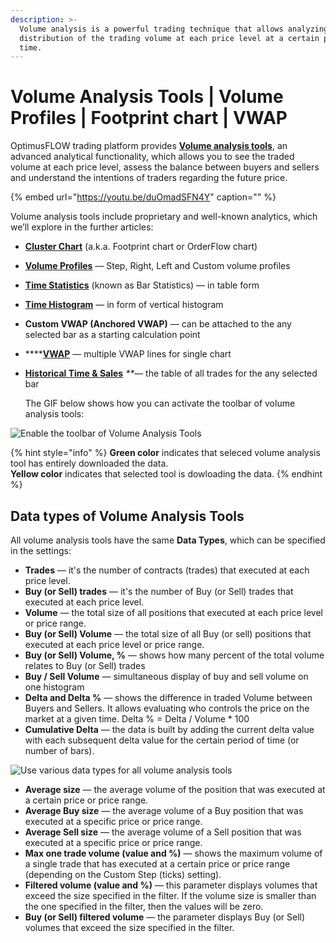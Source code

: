 ```yaml
---
description: >-
  Volume analysis is a powerful trading technique that allows analyzing the
  distribution of the trading volume at each price level at a certain period of
  time.
---
```


# Volume Analysis Tools \| Volume Profiles \| Footprint chart \| VWAP

OptimusFLOW trading platform provides [**Volume analysis tools**](https://www.OptimusFLOW.com/volumeanalysistools), an advanced analytical functionality, which allows you to see the traded volume at each price level, assess the balance between buyers and sellers and understand the intentions of traders regarding the future price.

{% embed url="https://youtu.be/duOmadSFN4Y" caption="" %}

Volume analysis tools include proprietary and well-known analytics, which we’ll explore in the further articles:

* [**Cluster Chart**](https://help.optimusflow.qtower.app/analytics-panels/chart/volume-analysis-tools/cluster-chart) \(a.k.a. Footprint chart or OrderFlow chart\)
* [**Volume Profiles**](https://help.optimusflow.qtower.app/analytics-panels/chart/volume-analysis-tools/volume-profiles) — Step, Right, Left and Custom volume profiles
* [**Time Statistics**](https://help.optimusflow.qtower.app/analytics-panels/chart/volume-analysis-tools/time-statistics) \(known as Bar Statistics\) — in table form
* [**Time Histogram**](https://help.optimusflow.qtower.app/analytics-panels/chart/volume-analysis-tools/time-histogram) — in form of vertical histogram
* **Custom VWAP \(Anchored VWAP\)** — can be attached to the any selected bar as a starting calculation point
* \*\*\*\*[**VWAP**](../vwap.md) — multiple VWAP lines for single chart
* [**Historical Time & Sales**](https://help.optimusflow.qtower.app/analytics-panels/chart/volume-analysis-tools/historical-time-and-sales) _\*\*_— the table of all trades for the any selected bar

  The GIF below shows how you can activate the toolbar of volume analysis tools:

![Enable the toolbar of Volume Analysis Tools ](../../../.gitbook/assets/volume-analysis-tools.gif)

{% hint style="info" %}
**Green color** indicates that seleced volume analysis tool has entirely downloaded the data.  
**Yellow color** indicates that selected tool is dowloading the data.
{% endhint %}

## Data types of Volume Analysis Tools

All volume analysis tools have the same **Data Types**, which can be specified in the settings:

* **Trades** — it's the number of contracts \(trades\) that executed at each price level.
* **Buy \(or Sell\) trades** — it's the number of Buy \(or Sell\) trades that executed at each price level.
* **Volume** — the total size of all positions that executed at each price level or price range.
* **Buy \(or Sell\) Volume** — the total size of all Buy \(or sell\) positions that executed at each price level or price range.
* **Buy \(or Sell\) Volume, %** — shows how many percent of the total volume relates to Buy \(or Sell\) trades
* **Buy / Sell Volume** — simultaneous display of buy and sell volume on one histogram
* **Delta and Delta %** — shows the difference in traded Volume between Buyers and Sellers. It allows evaluating who controls the price on the market at a given time.  Delta % = Delta / Volume \* 100
* **Cumulative Delta** — the data is built by adding the current delta value with each subsequent delta value for the certain period of time \(or number of bars\). 

![Use various data types for all volume analysis tools](../../../.gitbook/assets/volume-profiles-data-types.png)

* **Average size** — the average volume of the position that was executed at a certain price or price range.
* **Average Buy size** — the average volume of a Buy position that was executed at a specific price or price range.
* **Average Sell size** — the average volume of a Sell position that was executed at a specific price or price range.
* **Max one trade volume \(value and %\)** — shows the maximum volume of a single trade that has executed at a certain price or price range \(depending on the Custom Step \(ticks\) setting\).
* **Filtered volume \(value and %\)** — this parameter displays volumes that exceed the size specified in the filter. If the volume size is smaller than the one specified in the filter, then the values will be zero.
* **Buy \(or Sell\) filtered volume** — the parameter displays Buy \(or Sell\) volumes that exceed the size specified in the filter.

